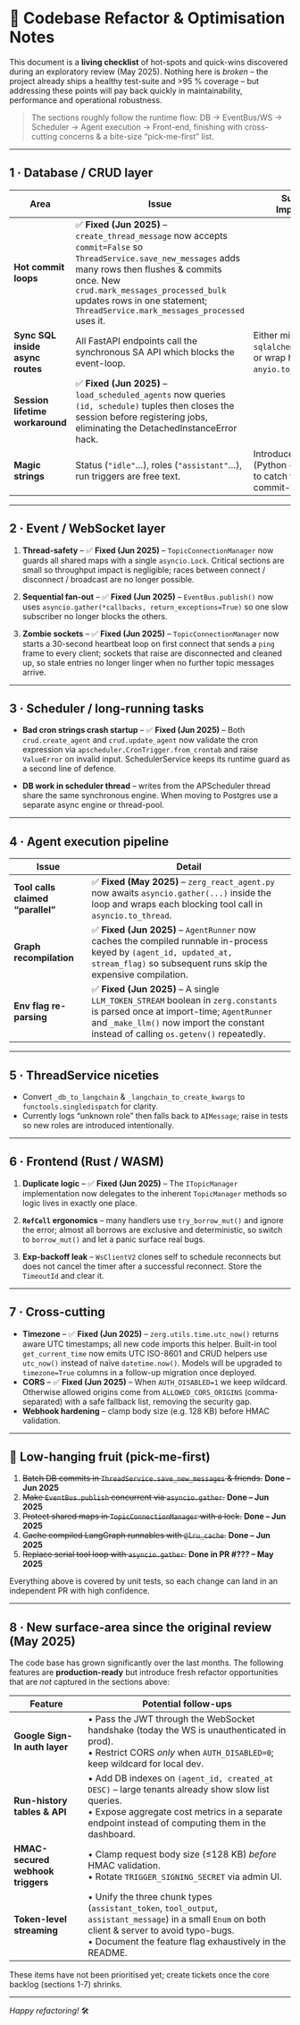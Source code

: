 # 📌 Codebase Refactor & Optimisation Notes

This document is a **living checklist** of hot-spots and quick-wins discovered
during an exploratory review (May 2025).  Nothing here is *broken* – the
project already ships a healthy test-suite and >95 % coverage – but addressing
these points will pay back quickly in maintainability, performance and
operational robustness.

> The sections roughly follow the runtime flow: DB → EventBus/WS → Scheduler →
> Agent execution → Front-end, finishing with cross-cutting concerns & a
> bite-size “pick-me-first” list.

---

## 1&nbsp;· Database / CRUD layer

| Area | Issue | Suggested Improvement |
|------|-------|-----------------------|
| **Hot commit loops** | ✅ **Fixed (Jun 2025)** – `create_thread_message` now accepts `commit=False` so `ThreadService.save_new_messages` adds many rows then flushes & commits once.  New `crud.mark_messages_processed_bulk` updates rows in one statement; `ThreadService.mark_messages_processed` uses it. |
| **Sync SQL inside async routes** | All FastAPI endpoints call the synchronous SA API which blocks the event-loop. | Either migrate to `sqlalchemy.ext.asyncio`, or wrap heavy CRUD in `anyio.to_thread`. |
| **Session lifetime workaround** | ✅ **Fixed (Jun 2025)** – `load_scheduled_agents` now queries `(id, schedule)` tuples then closes the session before registering jobs, eliminating the DetachedInstanceError hack. |
| **Magic strings** | Status (`"idle"`…), roles (`"assistant"`…), run triggers are free text. | Introduce small `Enum`s (Python + DB CHECK) to catch typos at commit-time. |

---

## 2&nbsp;· Event / WebSocket layer

1. **Thread-safety** – ✅ **Fixed (Jun 2025)** – `TopicConnectionManager`
   now guards all shared maps with a single `asyncio.Lock`.  Critical sections
   are small so throughput impact is negligible; races between connect /
   disconnect / broadcast are no longer possible.

2. **Sequential fan-out** – ✅ **Fixed (Jun 2025)** – `EventBus.publish()` now
   uses `asyncio.gather(*callbacks, return_exceptions=True)` so one slow
   subscriber no longer blocks the others.

3. **Zombie sockets** – ✅ **Fixed (Jun 2025)** – `TopicConnectionManager`
   now starts a 30-second heartbeat loop on first connect that sends a `ping`
   frame to every client; sockets that raise are disconnected and cleaned up,
   so stale entries no longer linger when no further topic messages arrive.

---

## 3&nbsp;· Scheduler / long-running tasks

* **Bad cron strings crash startup** – ✅ **Fixed (Jun 2025)** – Both
  `crud.create_agent` and `crud.update_agent` now validate the cron expression
  via `apscheduler.CronTrigger.from_crontab` and raise `ValueError` on
  invalid input.  SchedulerService keeps its runtime guard as a second line
  of defence.

* **DB work in scheduler thread** – writes from the APScheduler thread share
  the same synchronous engine. When moving to Postgres use a separate async
  engine or thread-pool.

---

## 4&nbsp;· Agent execution pipeline

| Issue | Detail |
|-------|--------|
| **Tool calls claimed “parallel”** | ✅ **Fixed (May 2025)** – `zerg_react_agent.py` now awaits `asyncio.gather(...)` inside the loop and wraps each blocking tool call in `asyncio.to_thread`. |
| **Graph recompilation** | ✅ **Fixed (Jun 2025)** – `AgentRunner` now caches the compiled runnable in-process keyed by `(agent_id, updated_at, stream_flag)` so subsequent runs skip the expensive compilation. |
| **Env flag re-parsing** | ✅ **Fixed (Jun 2025)** – A single `LLM_TOKEN_STREAM` boolean in `zerg.constants` is parsed once at import-time; `AgentRunner` and `_make_llm()` now import the constant instead of calling `os.getenv()` repeatedly. |

---

## 5&nbsp;· ThreadService niceties

* Convert `_db_to_langchain` & `_langchain_to_create_kwargs` to
  `functools.singledispatch` for clarity.
* Currently logs “unknown role” then falls back to `AIMessage`; raise in tests
  so new roles are introduced intentionally.

---

## 6&nbsp;· Frontend (Rust / WASM)

1.  **Duplicate logic** – ✅ **Fixed (Jun 2025)** – The `ITopicManager`
    implementation now delegates to the inherent `TopicManager` methods so
    logic lives in exactly one place.

2.  **`RefCell` ergonomics** – many handlers use `try_borrow_mut()` and ignore
    the error; almost all borrows are exclusive and deterministic, so switch
    to `borrow_mut()` and let a panic surface real bugs.

3.  **Exp-backoff leak** – `WsClientV2` clones self to schedule reconnects but
    does not cancel the timer after a successful reconnect.  Store the
    `TimeoutId` and clear it.

---

## 7&nbsp;· Cross-cutting

* **Timezone** – ✅ **Fixed (Jun 2025)** – `zerg.utils.time.utc_now()` returns
  aware UTC timestamps; all new code imports this helper.  Built-in tool
  `get_current_time` now emits UTC ISO-8601 and CRUD helpers use
  `utc_now()` instead of naïve `datetime.now()`.  Models will be upgraded to
  `timezone=True` columns in a follow-up migration once deployed.
* **CORS** – ✅ **Fixed (Jun 2025)** – When `AUTH_DISABLED=1` we keep
  wildcard.  Otherwise allowed origins come from `ALLOWED_CORS_ORIGINS`
  (comma-separated) with a safe fallback list, removing the security gap.
* **Webhook hardening** – clamp body size (e.g. 128 KB) before HMAC validation.

---

## 🍬 Low-hanging fruit (pick-me-first)

1. ~~Batch DB commits in `ThreadService.save_new_messages` & friends.~~ **Done – Jun 2025**
2. ~~Make `EventBus.publish` concurrent via `asyncio.gather`.~~  **Done – Jun 2025**
3. ~~Protect shared maps in `TopicConnectionManager` with a lock.~~ **Done – Jun 2025**
4. ~~Cache compiled LangGraph runnables with `@lru_cache`.~~ **Done – Jun 2025**
5. ~~Replace serial tool loop with `asyncio.gather`.~~  **Done in PR #??? – May 2025**

Everything above is covered by unit tests, so each change can land in an
independent PR with high confidence.

---

## 8 · New surface-area since the original review (May 2025)

The code base has grown significantly over the last months.  The following
features are **production-ready** but introduce fresh refactor opportunities
that are *not* captured in the sections above:

| Feature | Potential follow-ups |
|---------|----------------------|
| **Google Sign-In auth layer** | • Pass the JWT through the WebSocket handshake (today the WS is unauthenticated in prod).<br>• Restrict CORS *only* when `AUTH_DISABLED=0`; keep wildcard for local dev. |
| **Run-history tables & API** | • Add DB indexes on `(agent_id, created_at DESC)` – large tenants already show slow list queries.<br>• Expose aggregate cost metrics in a separate endpoint instead of computing them in the dashboard. |
| **HMAC-secured webhook triggers** | • Clamp request body size (≤128 KB) *before* HMAC validation.<br>• Rotate `TRIGGER_SIGNING_SECRET` via admin UI. |
| **Token-level streaming** | • Unify the three chunk types (`assistant_token`, `tool_output`, `assistant_message`) in a small `Enum` on both client & server to avoid typo-bugs.<br>• Document the feature flag exhaustively in the README. |

These items have not been prioritised yet; create tickets once the core
backlog (sections 1-7) shrinks.

---

*Happy refactoring!* 🛠️
